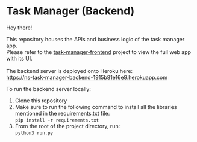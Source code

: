 # Task Manager (Backend)

Hey there!

This repository houses the APIs and business logic of the task manager app. <br/>
Please refer to the [task-manager-frontend](https://github.com/gonemad97/task-manager-frontend) project to view the full web app with its UI. <br/><br/>
The backend server is deployed onto Heroku here: <br/>
https://ns-task-manager-backend-1915b81e16e9.herokuapp.com

To run the backend server locally:
1. Clone this repository
2. Make sure to run the following command to install all the libraries mentioned in the requirements.txt file: <br/>
```pip install -r requirements.txt```
3. From the root of the project directory, run: <br/>
```python3 run.py```

